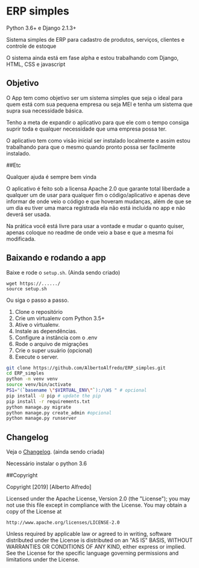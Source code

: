 # ERP simples

Python 3.6+ e Django 2.1.3+

Sistema simples de ERP para cadastro de produtos, serviços, clientes e controle de estoque

O sistema ainda está em fase alpha e estou trabalhando com Django, HTML, CSS e javascript

## Objetivo

O App tem como objetivo ser um sistema simples que seja o ideal para quem está com sua pequena empresa ou seja MEI e tenha um sistema que supra sua necessidade básica.

Tenho a meta de expandir o aplicativo para que ele com o tempo consiga suprir toda e qualquer necessidade que uma empresa possa ter.

O aplicativo tem como visão inicial ser instalado localmente e assim estou trabalhando para que o mesmo quando pronto possa ser facilmente instalado.


##Etc

Qualquer ajuda é sempre bem vinda

O aplicativo é feito sob a licensa Apache 2.0 que garante total liberdade a qualquer um de usar para qualquer fim o código/aplicativo e apenas deve informar de onde veio o código e que hoveram mudanças, além de que se um dia eu tiver uma marca registrada ela não está incluida no app e não deverá ser usada.

Na prática você está livre para usar a vontade e mudar o quanto quiser, apenas coloque no readme de onde veio a base e que a mesma foi modificada.

## Baixando e rodando a app

Baixe e rode o `setup.sh`. (Ainda sendo criado)

```
wget https://....../
source setup.sh
```

Ou siga o passo a passo.

1. Clone o repositório
2. Crie um virtualenv com Python 3.5+
3. Ative o virtualenv.
4. Instale as dependências.
5. Configure a instância com o .env
6. Rode o arquivo de migrações
7. Crie o super usuário (opcional)
8. Execute o server.

```bash
git clone https://github.com/AlbertoAlfredo/ERP_simples.git
cd ERP_simples
python -m venv venv
source venv/bin/activate
PS1="(`basename \"$VIRTUAL_ENV\"`):/\W$ " # opcional
pip install -U pip # update the pip
pip install -r requirements.txt
python manage.py migrate
python manage.py create_admin #opcional
python manage.py runserver
```


## Changelog

Veja o [Changelog](CHANGELOG.md). (ainda sendo criada)


Necessário instalar o python 3.6



##Copyright

Copyright [2019] [Alberto Alfredo]

Licensed under the Apache License, Version 2.0 (the "License");
you may not use this file except in compliance with the License.
You may obtain a copy of the License at

    http://www.apache.org/licenses/LICENSE-2.0

Unless required by applicable law or agreed to in writing, software
distributed under the License is distributed on an "AS IS" BASIS,
WITHOUT WARRANTIES OR CONDITIONS OF ANY KIND, either express or implied.
See the License for the specific language governing permissions and
limitations under the License.
